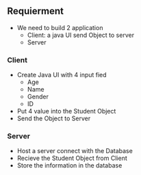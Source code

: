 ## Requierment
- We need to build 2 application
    - Client: a java UI send Object to server
    - Server

### Client
- Create Java UI with 4 input fied
    - Age
    - Name
    - Gender
    - ID
- Put 4 value into the Student Object
- Send the Object to Server

### Server
- Host a server connect with the Database
- Recieve the Student Object from Client
- Store the information in the database
